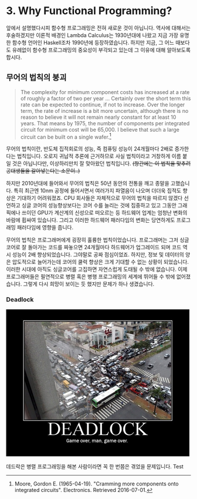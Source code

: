 # 3. Why Functional Programming?

앞에서 설명했다시피 함수형 프로그래밍은 전혀 새로운 것이 아닙니다.
역사에 대해서는 후술하겠지만 이론적 배경인 Lambda Calculus는 1930년대에 나왔고
지금 가장 유명한 함수형 언어인 Haskell조차 1990년에 등장하였습니다.
하지만 지금, 그 어느 때보다도 유례없이 함수형 프로그래밍의 중요성이 부각되고 있는데
그 이유에 대해 알아보도록 합시다.

## 무어의 법칙의 붕괴

> The complexity for minimum component costs has increased at a rate of roughly a factor of two per year ... 
Certainly over the short term this rate can be expected to continue, if not to increase. 
Over the longer term, the rate of increase is a bit more uncertain, 
although there is no reason to believe it will not remain nearly constant for at least 10 years. 
That means by 1975, the number of components per integrated circuit for minimum cost will be 65,000. 
I believe that such a large circuit can be built on a single wafer.[^1]

무어의 법칙이란, 반도체 집적회로의 성능, 즉 컴퓨팅 성능이 24개월마다 2배로 증가한다는 법칙입니다.
오로지 귀납적 추론에 근거하므로 사실 법칙이라고 거창하게 이름 붙일 것은 아닙니다만, 이상하리만치
잘 맞아왔던 법칙입니다. ~~(항간에는 이 법칙을 맞추려 공대생들을 갈아넣는다는 소문이..)~~

하지만 2010년대에 들어와서 무어의 법칙은 50년 동안의 전통을 깨고 종말을 고했습니다.
특히 최근엔 10nm 공정에 들어서면서 여러가지 파열음이 나오며 더더욱 집적도 향상은 기대하기 어려워졌죠.
CPU 회사들은 자체적으로 무어의 법칙을 따르지 않겠다 선언하고 싱글 코어의 성능향상보다는 코어 수를 늘리는 것에
집중하고 있고 그동안 그래픽에나 쓰이던 GPU가 계산계의 신성으로 떠오르는 등 하드웨어 업계는
엄청난 변화의 바람에 휩싸여 있습니다.
그리고 이러한 하드웨어 패러다임의 변화는 당연하게도 프로그래밍 패러다임에 영향을 줍니다.

무어의 법칙은 프로그래머에게 굉장히 훌륭한 법칙이었습니다.
프로그래머는 그저 싱글 코어로 잘 돌아가는 코드를 짜놓으면 24개월마다 하드웨어가 업그레이드 되며
코드 역시 성능이 2배 향상되었습니다. 그야말로 공짜 점심이었죠.
하지만, 정보 및 데이터의 양은 압도적으로 늘어가는데 코어의 쿨럭 향상은 크게 기대할 수 없는 상황이 되었습니다.
이러한 시대에 아직도 싱글코어를 고집하면 자연스럽게 도태될 수 밖에 없습니다.
이제 프로그래머들은 필연적으로 병렬 혹은 병행 프로그래밍의 세계에 뛰어들 수 밖에 없어졌습니다.
그렇게 다시 희망이 보이는 듯 했지만 문제가 하나 생겼습니다.

### Deadlock

![deadlock](image/deadlock.jpg)

데드락은 병렬 프로그래밍을 해본 사람이라면 꼭 한 번쯤은 겪었을 문제입니다.
Test

[^1]: Moore, Gordon E. (1965-04-19). "Cramming more components onto integrated circuits". Electronics. Retrieved 2016-07-01.
